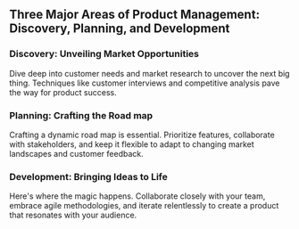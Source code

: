 ## Three Major Areas of Product Management: Discovery, Planning, and Development

### Discovery: Unveiling Market Opportunities
Dive deep into customer needs and market research to uncover the next big thing. Techniques like customer interviews and competitive analysis pave the way for product success.

### Planning: Crafting the Road map
Crafting a dynamic road map is essential. Prioritize features, collaborate with stakeholders, and keep it flexible to adapt to changing market landscapes and customer feedback.

### Development: Bringing Ideas to Life
Here's where the magic happens. Collaborate closely with your team, embrace agile methodologies, and iterate relentlessly to create a product that resonates with your audience. 
